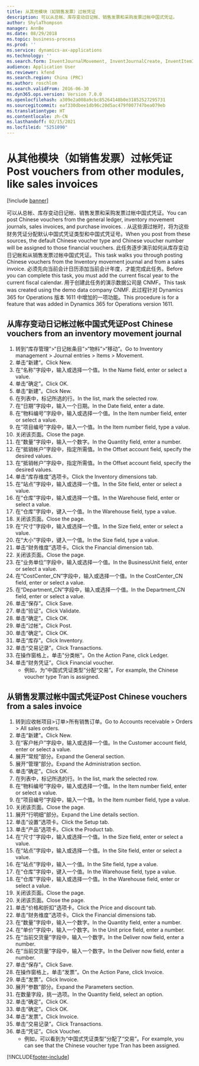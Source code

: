 ```yaml
---
title: 从其他模块（如销售发票）过帐凭证
description: 可以从总帐、库存变动日记帐、销售发票和采购发票过帐中国式凭证。
author: ShylaThompson
manager: AnnBe
ms.date: 08/29/2018
ms.topic: business-process
ms.prod: ''
ms.service: dynamics-ax-applications
ms.technology: ''
ms.search.form: InventJournalMovement, InventJournalCreate, InventItemIdLookupSimple, InventLocationIdLookup, InventProductDimensionLookup, DimensionLookup, InventTrans, SalesTableListPage, SalesCreateOrder, SalesTable, SalesEditLines,  CustInvoiceJournal, CustTrans
audience: Application User
ms.reviewer: kfend
ms.search.region: China (PRC)
ms.author: roschlom
ms.search.validFrom: 2016-06-30
ms.dyn365.ops.version: Version 7.0.0
ms.openlocfilehash: a309e2a008a9cbc85264148b0e31852527295731
ms.sourcegitcommit: eaf330dbee1db96c20d5ac479f007747bea079eb
ms.translationtype: HT
ms.contentlocale: zh-CN
ms.lasthandoff: 02/15/2021
ms.locfileid: "5251090"
---
```

# <a name="post-vouchers-from-other-modules-like-sales-invoices"></a><span data-ttu-id="b870e-103">从其他模块（如销售发票）过帐凭证</span><span class="sxs-lookup"><span data-stu-id="b870e-103">Post vouchers from other modules, like sales invoices</span></span>

[!include [banner](../../includes/banner.md)]

<span data-ttu-id="b870e-104">可以从总帐、库存变动日记帐、销售发票和采购发票过帐中国式凭证。</span><span class="sxs-lookup"><span data-stu-id="b870e-104">You can post Chinese vouchers from the general ledger, inventory movement journals, sales invoices, and purchase invoices.</span></span> <span data-ttu-id="b870e-105">. 从这些源过帐时，将为这些财务凭证分配默认中国式凭证类型和中国式凭证号。</span><span class="sxs-lookup"><span data-stu-id="b870e-105">When you post from these sources, the default Chinese voucher type and Chinese voucher number will be assigned to those financial vouchers.</span></span>
<span data-ttu-id="b870e-106">此任务逐步演示如何从库存变动日记帐和从销售发票过帐中国式凭证。</span><span class="sxs-lookup"><span data-stu-id="b870e-106">This task walks you through posting Chinese vouchers from the Inventory movement journal and from a sales invoice.</span></span>
<span data-ttu-id="b870e-107">必须先向当前会计日历添加当前会计年度，才能完成此任务。</span><span class="sxs-lookup"><span data-stu-id="b870e-107">Before you can complete this task, you must add the current fiscal year to the current fiscal calendar.</span></span> <span data-ttu-id="b870e-108">用于创建此任务的演示数据公司是 CNMF。</span><span class="sxs-lookup"><span data-stu-id="b870e-108">This task was created using the demo data company CNMF.</span></span> <span data-ttu-id="b870e-109">此过程针对 Dynamics 365 for Operations 版本 1611 中增加的一项功能。</span><span class="sxs-lookup"><span data-stu-id="b870e-109">This procedure is for a feature that was added in Dynamics 365 for Operations version 1611.</span></span>


## <a name="post-chinese-vouchers-from-an-inventory-movement-journal"></a><span data-ttu-id="b870e-110">从库存变动日记帐过帐中国式凭证</span><span class="sxs-lookup"><span data-stu-id="b870e-110">Post Chinese vouchers from an inventory movement journal</span></span>
1. <span data-ttu-id="b870e-111">转到“库存管理”>“日记帐条目”>“物料”>“移动”。</span><span class="sxs-lookup"><span data-stu-id="b870e-111">Go to Inventory management > Journal entries > Items > Movement.</span></span>
2. <span data-ttu-id="b870e-112">单击“新建”。</span><span class="sxs-lookup"><span data-stu-id="b870e-112">Click New.</span></span>
3. <span data-ttu-id="b870e-113">在“名称”字段中，输入或选择一个值。</span><span class="sxs-lookup"><span data-stu-id="b870e-113">In the Name field, enter or select a value.</span></span>
4. <span data-ttu-id="b870e-114">单击“确定”。</span><span class="sxs-lookup"><span data-stu-id="b870e-114">Click OK.</span></span>
5. <span data-ttu-id="b870e-115">单击“新建”。</span><span class="sxs-lookup"><span data-stu-id="b870e-115">Click New.</span></span>
6. <span data-ttu-id="b870e-116">在列表中，标记所选的行。</span><span class="sxs-lookup"><span data-stu-id="b870e-116">In the list, mark the selected row.</span></span>
7. <span data-ttu-id="b870e-117">在“日期”字段中，输入一个日期。</span><span class="sxs-lookup"><span data-stu-id="b870e-117">In the Date field, enter a date.</span></span>
8. <span data-ttu-id="b870e-118">在“物料编号”字段中，输入或选择一个值。</span><span class="sxs-lookup"><span data-stu-id="b870e-118">In the Item number field, enter or select a value.</span></span>
9. <span data-ttu-id="b870e-119">在“项目编号”字段中，输入一个值。</span><span class="sxs-lookup"><span data-stu-id="b870e-119">In the Item number field, type a value.</span></span>
10. <span data-ttu-id="b870e-120">关闭该页面。</span><span class="sxs-lookup"><span data-stu-id="b870e-120">Close the page.</span></span>
11. <span data-ttu-id="b870e-121">在“数量”字段中，输入一个数字。</span><span class="sxs-lookup"><span data-stu-id="b870e-121">In the Quantity field, enter a number.</span></span>
12. <span data-ttu-id="b870e-122">在“抵销帐户”字段中，指定所需值。</span><span class="sxs-lookup"><span data-stu-id="b870e-122">In the Offset account field, specify the desired values.</span></span>
13. <span data-ttu-id="b870e-123">在“抵销帐户”字段中，指定所需值。</span><span class="sxs-lookup"><span data-stu-id="b870e-123">In the Offset account field, specify the desired values.</span></span>
14. <span data-ttu-id="b870e-124">单击“库存维度”选项卡。</span><span class="sxs-lookup"><span data-stu-id="b870e-124">Click the Inventory dimensions tab.</span></span>
15. <span data-ttu-id="b870e-125">在“站点”字段中，输入或选择一个值。</span><span class="sxs-lookup"><span data-stu-id="b870e-125">In the Site field, enter or select a value.</span></span>
16. <span data-ttu-id="b870e-126">在“仓库”字段中，输入或选择一个值。</span><span class="sxs-lookup"><span data-stu-id="b870e-126">In the Warehouse field, enter or select a value.</span></span>
17. <span data-ttu-id="b870e-127">在“仓库”字段中，键入一个值。</span><span class="sxs-lookup"><span data-stu-id="b870e-127">In the Warehouse field, type a value.</span></span>
18. <span data-ttu-id="b870e-128">关闭该页面。</span><span class="sxs-lookup"><span data-stu-id="b870e-128">Close the page.</span></span>
19. <span data-ttu-id="b870e-129">在“尺寸”字段中，输入或选择一个值。</span><span class="sxs-lookup"><span data-stu-id="b870e-129">In the Size field, enter or select a value.</span></span>
20. <span data-ttu-id="b870e-130">在“大小”字段中，键入一个值。</span><span class="sxs-lookup"><span data-stu-id="b870e-130">In the Size field, type a value.</span></span>
21. <span data-ttu-id="b870e-131">单击“财务维度”选项卡。</span><span class="sxs-lookup"><span data-stu-id="b870e-131">Click the Financial dimension tab.</span></span>
22. <span data-ttu-id="b870e-132">关闭该页面。</span><span class="sxs-lookup"><span data-stu-id="b870e-132">Close the page.</span></span>
23. <span data-ttu-id="b870e-133">在“业务单位”字段中，输入或选择一个值。</span><span class="sxs-lookup"><span data-stu-id="b870e-133">In the BusinessUnit field, enter or select a value.</span></span>
24. <span data-ttu-id="b870e-134">在“CostCenter_CN”字段中，输入或选择一个值。</span><span class="sxs-lookup"><span data-stu-id="b870e-134">In the CostCenter_CN field, enter or select a value.</span></span>
25. <span data-ttu-id="b870e-135">在“Department_CN”字段中，输入或选择一个值。</span><span class="sxs-lookup"><span data-stu-id="b870e-135">In the Department_CN field, enter or select a value.</span></span>
26. <span data-ttu-id="b870e-136">单击“保存”。</span><span class="sxs-lookup"><span data-stu-id="b870e-136">Click Save.</span></span>
27. <span data-ttu-id="b870e-137">单击“验证”。</span><span class="sxs-lookup"><span data-stu-id="b870e-137">Click Validate.</span></span>
28. <span data-ttu-id="b870e-138">单击“确定”。</span><span class="sxs-lookup"><span data-stu-id="b870e-138">Click OK.</span></span>
29. <span data-ttu-id="b870e-139">单击“过帐”。</span><span class="sxs-lookup"><span data-stu-id="b870e-139">Click Post.</span></span>
30. <span data-ttu-id="b870e-140">单击“确定”。</span><span class="sxs-lookup"><span data-stu-id="b870e-140">Click OK.</span></span>
31. <span data-ttu-id="b870e-141">单击“库存”。</span><span class="sxs-lookup"><span data-stu-id="b870e-141">Click Inventory.</span></span>
32. <span data-ttu-id="b870e-142">单击“交易记录”。</span><span class="sxs-lookup"><span data-stu-id="b870e-142">Click Transactions.</span></span>
33. <span data-ttu-id="b870e-143">在操作窗格上，单击"分类帐"。</span><span class="sxs-lookup"><span data-stu-id="b870e-143">On the Action Pane, click Ledger.</span></span>
34. <span data-ttu-id="b870e-144">单击“财务凭证”。</span><span class="sxs-lookup"><span data-stu-id="b870e-144">Click Financial voucher.</span></span>
    * <span data-ttu-id="b870e-145">例如，为“中国式凭证类型”分配“交易”。</span><span class="sxs-lookup"><span data-stu-id="b870e-145">For example, the Chinese voucher type Tran is assigned.</span></span>  

## <a name="post-chinese-vouchers-from-a-sales-invoice"></a><span data-ttu-id="b870e-146">从销售发票过帐中国式凭证</span><span class="sxs-lookup"><span data-stu-id="b870e-146">Post Chinese vouchers from a sales invoice</span></span>
1. <span data-ttu-id="b870e-147">转到应收帐项目>订单>所有销售订单。</span><span class="sxs-lookup"><span data-stu-id="b870e-147">Go to Accounts receivable > Orders > All sales orders.</span></span>
2. <span data-ttu-id="b870e-148">单击“新建”。</span><span class="sxs-lookup"><span data-stu-id="b870e-148">Click New.</span></span>
3. <span data-ttu-id="b870e-149">在“客户帐户”字段中，输入或选择一个值。</span><span class="sxs-lookup"><span data-stu-id="b870e-149">In the Customer account field, enter or select a value.</span></span>
4. <span data-ttu-id="b870e-150">展开“常规”部分。</span><span class="sxs-lookup"><span data-stu-id="b870e-150">Expand the General section.</span></span>
5. <span data-ttu-id="b870e-151">展开“管理”部分。</span><span class="sxs-lookup"><span data-stu-id="b870e-151">Expand the Administration section.</span></span>
6. <span data-ttu-id="b870e-152">单击“确定”。</span><span class="sxs-lookup"><span data-stu-id="b870e-152">Click OK.</span></span>
7. <span data-ttu-id="b870e-153">在列表中，标记所选的行。</span><span class="sxs-lookup"><span data-stu-id="b870e-153">In the list, mark the selected row.</span></span>
8. <span data-ttu-id="b870e-154">在“物料编号”字段中，输入或选择一个值。</span><span class="sxs-lookup"><span data-stu-id="b870e-154">In the Item number field, enter or select a value.</span></span>
9. <span data-ttu-id="b870e-155">在“项目编号”字段中，输入一个值。</span><span class="sxs-lookup"><span data-stu-id="b870e-155">In the Item number field, type a value.</span></span>
10. <span data-ttu-id="b870e-156">关闭该页面。</span><span class="sxs-lookup"><span data-stu-id="b870e-156">Close the page.</span></span>
11. <span data-ttu-id="b870e-157">展开“行明细”部分。</span><span class="sxs-lookup"><span data-stu-id="b870e-157">Expand the Line details section.</span></span>
12. <span data-ttu-id="b870e-158">单击“设置”选项卡。</span><span class="sxs-lookup"><span data-stu-id="b870e-158">Click the Setup tab.</span></span>
13. <span data-ttu-id="b870e-159">单击“产品”选项卡。</span><span class="sxs-lookup"><span data-stu-id="b870e-159">Click the Product tab.</span></span>
14. <span data-ttu-id="b870e-160">在“尺寸”字段中，输入或选择一个值。</span><span class="sxs-lookup"><span data-stu-id="b870e-160">In the Size field, enter or select a value.</span></span>
15. <span data-ttu-id="b870e-161">在“站点”字段中，输入或选择一个值。</span><span class="sxs-lookup"><span data-stu-id="b870e-161">In the Site field, enter or select a value.</span></span>
16. <span data-ttu-id="b870e-162">在“站点”字段中，输入一个值。</span><span class="sxs-lookup"><span data-stu-id="b870e-162">In the Site field, type a value.</span></span>
17. <span data-ttu-id="b870e-163">在“仓库”字段中，键入一个值。</span><span class="sxs-lookup"><span data-stu-id="b870e-163">In the Warehouse field, type a value.</span></span>
18. <span data-ttu-id="b870e-164">在“仓库”字段中，输入或选择一个值。</span><span class="sxs-lookup"><span data-stu-id="b870e-164">In the Warehouse field, enter or select a value.</span></span>
19. <span data-ttu-id="b870e-165">关闭该页面。</span><span class="sxs-lookup"><span data-stu-id="b870e-165">Close the page.</span></span>
20. <span data-ttu-id="b870e-166">关闭该页面。</span><span class="sxs-lookup"><span data-stu-id="b870e-166">Close the page.</span></span>
21. <span data-ttu-id="b870e-167">单击"价格和折扣"选项卡。</span><span class="sxs-lookup"><span data-stu-id="b870e-167">Click the Price and discount tab.</span></span>
22. <span data-ttu-id="b870e-168">单击“财务维度”选项卡。</span><span class="sxs-lookup"><span data-stu-id="b870e-168">Click the Financial dimensions tab.</span></span>
23. <span data-ttu-id="b870e-169">在“数量”字段中，输入一个数字。</span><span class="sxs-lookup"><span data-stu-id="b870e-169">In the Quantity field, enter a number.</span></span>
24. <span data-ttu-id="b870e-170">在“单价”字段中，输入一个数字。</span><span class="sxs-lookup"><span data-stu-id="b870e-170">In the Unit price field, enter a number.</span></span>
25. <span data-ttu-id="b870e-171">在“当前交货量”字段中，输入一个数字。</span><span class="sxs-lookup"><span data-stu-id="b870e-171">In the Deliver now field, enter a number.</span></span>
26. <span data-ttu-id="b870e-172">在“当前交货量”字段中，输入一个数字。</span><span class="sxs-lookup"><span data-stu-id="b870e-172">In the Deliver now field, enter a number.</span></span>
27. <span data-ttu-id="b870e-173">单击“保存”。</span><span class="sxs-lookup"><span data-stu-id="b870e-173">Click Save.</span></span>
28. <span data-ttu-id="b870e-174">在操作窗格上，单击“发票”。</span><span class="sxs-lookup"><span data-stu-id="b870e-174">On the Action Pane, click Invoice.</span></span>
29. <span data-ttu-id="b870e-175">单击“发票”。</span><span class="sxs-lookup"><span data-stu-id="b870e-175">Click Invoice.</span></span>
30. <span data-ttu-id="b870e-176">展开“参数”部分。</span><span class="sxs-lookup"><span data-stu-id="b870e-176">Expand the Parameters section.</span></span>
31. <span data-ttu-id="b870e-177">在数量字段，挑一选项。</span><span class="sxs-lookup"><span data-stu-id="b870e-177">In the Quantity field, select an option.</span></span>
32. <span data-ttu-id="b870e-178">单击“确定”。</span><span class="sxs-lookup"><span data-stu-id="b870e-178">Click OK.</span></span>
33. <span data-ttu-id="b870e-179">单击“确定”。</span><span class="sxs-lookup"><span data-stu-id="b870e-179">Click OK.</span></span>
34. <span data-ttu-id="b870e-180">单击“发票”。</span><span class="sxs-lookup"><span data-stu-id="b870e-180">Click Invoice.</span></span>
35. <span data-ttu-id="b870e-181">单击“交易记录”。</span><span class="sxs-lookup"><span data-stu-id="b870e-181">Click Transactions.</span></span>
36. <span data-ttu-id="b870e-182">单击“凭证”。</span><span class="sxs-lookup"><span data-stu-id="b870e-182">Click Voucher.</span></span>
    * <span data-ttu-id="b870e-183">例如，可以看到为“中国式凭证类型”分配了“交易”。</span><span class="sxs-lookup"><span data-stu-id="b870e-183">For example, you can see that the Chinese voucher type Tran has been assigned.</span></span>  



[!INCLUDE[footer-include](../../../includes/footer-banner.md)]